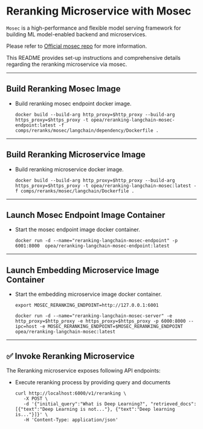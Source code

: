 # Reranking Microservice with Mosec

`Mosec` is a high-performance and flexible model serving framework for building ML model-enabled backend and microservices.

Please refer to [Official mosec repo](https://github.com/mosecorg/mosec)
for more information.

This README provides set-up instructions and comprehensive details regarding the reranking microservice via mosec.

---

## Build Reranking Mosec Image

- Build reranking mosec endpoint docker image.

  ```
  docker build --build-arg http_proxy=$http_proxy --build-arg https_proxy=$https_proxy -t opea/reranking-langchain-mosec-endpoint:latest -f comps/reranks/mosec/langchain/dependency/Dockerfile .
  ```

---

## Build Reranking Microservice Image

- Build reranking microservice docker image.

  ```
  docker build --build-arg http_proxy=$http_proxy --build-arg https_proxy=$https_proxy -t opea/reranking-langchain-mosec:latest -f comps/reranks/mosec/langchain/Dockerfile .
  ```

---

## Launch Mosec Endpoint Image Container

- Start the mosec endpoint image docker container.

  ```
  docker run -d --name="reranking-langchain-mosec-endpoint" -p 6001:8000  opea/reranking-langchain-mosec-endpoint:latest
  ```

---

## Launch Embedding Microservice Image Container

- Start the embedding microservice image docker container.

  ```
  export MOSEC_RERANKING_ENDPOINT=http://127.0.0.1:6001

  docker run -d --name="reranking-langchain-mosec-server" -e http_proxy=$http_proxy -e https_proxy=$https_proxy -p 6000:8000 --ipc=host -e MOSEC_RERANKING_ENDPOINT=$MOSEC_RERANKING_ENDPOINT opea/reranking-langchain-mosec:latest
  ```

---

## ✅ Invoke Reranking Microservice

The Reranking microservice exposes following API endpoints:

- Execute reranking process by providing query and documents

  ```
  curl http://localhost:6000/v1/reranking \
     -X POST \
     -d '{"initial_query":"What is Deep Learning?", "retrieved_docs": [{"text":"Deep Learning is not..."}, {"text":"Deep learning is..."}]}' \
     -H 'Content-Type: application/json'
  ```
